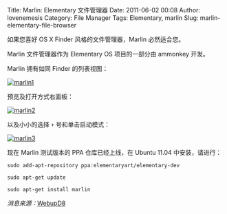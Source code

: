Title: Marlin: Elementary 文件管理器
Date: 2011-06-02 00:08
Author: lovenemesis
Category: File Manager
Tags: Elementary, marlin
Slug: marlin-elementary-file-browser

如果您喜好 OS X Finder 风格的文件管理器，Marlin 必然适合您。

Marlin 文件管理器作为 Elementary OS 项目的一部分由 ammonkey 开发。

Marlin 拥有如同 Finder 的列表视图：

[![](http://linuxtoy.org/img/2011/06/marlin1.png "marlin1")](http://linuxtoy.org/img/2011/06/marlin1.png)

预览及打开方式右面板：

[![](http://linuxtoy.org/img/2011/06/marlin2.png "marlin2")](http://linuxtoy.org/img/2011/06/marlin2.png)

以及小小的选择 `+` 号和单击启动模式：

[![](http://linuxtoy.org/img/2011/06/marlin3.png "marlin3")](http://linuxtoy.org/img/2011/06/marlin3.png)

现在 Marlin 测试版本的 PPA 仓库已经上线，在 Ubuntu 11.04
中安装，请进行：

`sudo add-apt-repository ppa:elementaryart/elementary-dev`

`sudo apt-get update`

`sudo apt-get install marlin`

*消息来源：*[WebupD8](http://www.webupd8.org/2011/05/elementary-file-browser-marlin-is-now.html)
